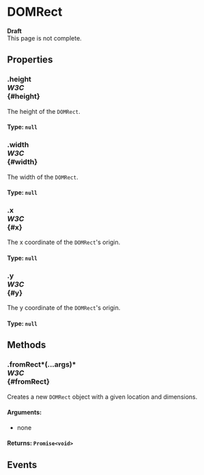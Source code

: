 # DOMRect

<div class='overview'><strong>Draft</strong><br>
    This page is not complete.</div>

## Properties

### .height <div class="specs"><i>W3C</i></div> {#height}

The height of the <code>DOMRect</code>.

#### **Type**: `null`

### .width <div class="specs"><i>W3C</i></div> {#width}

The width of the <code>DOMRect</code>.

#### **Type**: `null`

### .x <div class="specs"><i>W3C</i></div> {#x}

The x coordinate of the <code>DOMRect</code>'s origin.

#### **Type**: `null`

### .y <div class="specs"><i>W3C</i></div> {#y}

The y coordinate of the <code>DOMRect</code>'s origin.

#### **Type**: `null`

## Methods

### .fromRect*(...args)* <div class="specs"><i>W3C</i></div> {#fromRect}

Creates a new <code>DOMRect</code>&nbsp;object with a given location and dimensions.

#### **Arguments**:


 - none

#### **Returns**: `Promise<void>`

## Events
